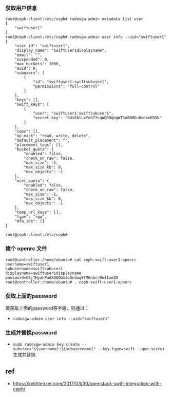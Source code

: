
### 获取用户信息


```
root@ceph-client:/etc/ceph# radosgw-admin metadata list user
[
    "swiftuser1"
]
root@ceph-client:/etc/ceph# radosgw-admin user info --uid="swiftuser1"
{
    "user_id": "swiftuser1",
    "display_name": "swiftuser1displayname",
    "email": "",
    "suspended": 0,
    "max_buckets": 1000,
    "auid": 0,
    "subusers": [
        {
            "id": "swiftuser1:swiftsubuser1",
            "permissions": "full-control"
        }
    ],
    "keys": [],
    "swift_keys": [
        {
            "user": "swiftuser1:swiftsubuser1",
            "secret_key": "8Us5blLxYeh77cqWQR9qhgWT3e8BMOu8zokeKB3k"
        }
    ],
    "caps": [],
    "op_mask": "read, write, delete",
    "default_placement": "",
    "placement_tags": [],
    "bucket_quota": {
        "enabled": false,
        "check_on_raw": false,
        "max_size": -1,
        "max_size_kb": 0,
        "max_objects": -1
    },
    "user_quota": {
        "enabled": false,
        "check_on_raw": false,
        "max_size": -1,
        "max_size_kb": 0,
        "max_objects": -1
    },
    "temp_url_keys": [],
    "type": "rgw",
    "mfa_ids": []
}

root@ceph-client:/etc/ceph# 
```

### 建个 openrc 文件

```
root@controller:/home/ubuntu# cat ceph-swift-user1-openrc
username=swiftuser1
subusername=swiftsubuser1
displayname=swiftuser1displayname
password=G8jTHyahPudXOQ0Dv3oDn3wq9fMKnbcc9e4IumZO
root@controller:/home/ubuntu# . ceph-swift-user1-openrc
```

### 获取上面的password

要获取上面的password等字段，则通过：

- `radosgw-admin user info --uid="swiftuser1"` 

### 生成并替换password

- `sudo radosgw-admin key create --subuser="${username}:${subusername}" --key-type=swift --gen-secret` 生成并替换


## ref
- https://keithtenzer.com/2017/03/30/openstack-swift-integration-with-ceph/
